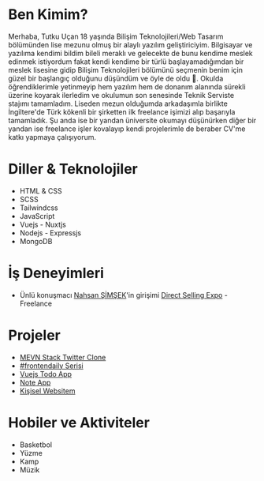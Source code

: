 # Ben Kimim?
Merhaba, Tutku Uçan 18 yaşında Bilişim Teknolojileri/Web Tasarım bölümünden lise mezunu olmuş bir alaylı yazılım geliştiriciyim. Bilgisayar ve yazılıma kendimi bildim bileli meraklı ve gelecekte de bunu kendime meslek edinmek istiyordum fakat kendi kendime bir türlü başlayamadığımdan bir meslek lisesine gidip Bilişim Teknolojileri bölümünü seçmenin benim için güzel bir başlangıç olduğunu düşündüm ve öyle de oldu 🙂. Okulda öğrendiklerimle yetinmeyip hem yazılım hem de donanım alanında sürekli üzerine koyarak ilerledim ve okulumun son senesinde Teknik Serviste stajımı tamamladım. Liseden mezun olduğumda arkadaşımla birlikte İngiltere'de Türk kökenli bir şirketten ilk freelance işimizi alıp başarıyla tamamladık. Şu anda ise bir yandan üniversite okumayı düşünürken diğer bir yandan ise freelance işler kovalayıp kendi projelerimle de beraber CV'me katkı yapmaya çalışıyorum.

# Diller & Teknolojiler
- HTML & CSS
- SCSS
- Tailwindcss
- JavaScript
- Vuejs - Nuxtjs
- Nodejs - Expressjs
- MongoDB

# İş Deneyimleri

- Ünlü konuşmacı [Nahsan ŞİMŞEK](https://www.nahsansimsek.com/)'in girişimi [Direct Selling Expo](app.directsellingexpo.org) - Freelance

# Projeler

- [MEVN Stack Twitter Clone](https://github.com/tutklon/mevn-stack-twitter-clone)
- [#frontendaily Serisi](https://github.com/tutklon/frontendaily-series)
- [Vuejs Todo App](https://github.com/tutklon/vue-todo-app) 
- [Note App](https://github.com/tutklon/note-app)
- [Kişisel Websitem](https://github.com/tutklon/personal-website)

# Hobiler ve Aktiviteler

- Basketbol
- Yüzme
- Kamp 
- Müzik